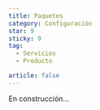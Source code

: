 ```yaml
---
title: Paquetes
category: Configuración
star: 9
sticky: 9
tag:
  - Servicios
  - Producto

article: false
---
```


En construcción...
